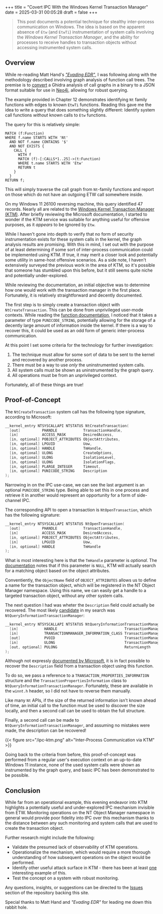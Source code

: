 +++
title = "Covert IPC With the Windows Kernel Transaction Manager"
date = 2025-03-31 00:05:28
draft = false
+++

> This post documents a potential technique for stealthy inter-process communication on Windows. The idea is based on the apparent absence of `Etw` (and `EtwTi`) instrumentation of system calls involving the *Windows Kernel Transaction Manager*, and the ability for processes to receive handles to transaction objects without accessing instrumented system calls.

## Overview

While re-reading Matt Hand's [*"Evading EDR"*](https://nostarch.com/evading-edr), I was following along with the methodology described involving graph analysis of function call trees. The premise is to [convert](https://gist.githubusercontent.com/matterpreter/3d9239179372dd179801e996288c983e/raw/5dfcdaaf924e4cb3cd822fa5d00fc306004e3b71/CallTreeToJSON.py) a Ghidra analysis of call graphs in a binary to a JSON format suitable for use in [Neo4j](https://neo4j.com/), allowing for robust querying.

The example provided in Chapter 12 demonstrates identifying `Nt` family functions with edges to known `EtwTi` functions. Reading this gave me the idea to write a query that does something slightly different: Identify system call functions *without* known calls to `Etw` functions.

The query for this is relatively simple:

```
MATCH (f:Function)
WHERE f.name STARTS WITH 'Nt'
  AND NOT f.name CONTAINS '$'
  AND NOT EXISTS {
    CALL {
      WITH f
      MATCH (f)-[:CALLS*1..25]->(t:Function)
      WHERE t.name STARTS WITH 'Etw'
      RETURN t
    }
  }
RETURN f;
```

This will simply traverse the call graph from `Nt`-family functions and report on those which do not have an outgoing ETW call somewhere inside.

On my Windows 11 26100 reversing machine, this query identified 47 records. Nearly all are related to the [Windows Kernel Transaction Manager (KTM)](https://learn.microsoft.com/en-us/windows-hardware/drivers/kernel/introduction-to-ktm). After briefly reviewing the Microsoft documentation, I started to wonder if the KTM service was suitable for anything useful for offensive purposes, as it *appears* to be ignored by `Etw`. 

While I haven't gone into depth to verify that no form of security instrumentation exists for these system calls in the kernel, the graph analysis results are promising. With this in mind, I set out with the purpose of at least determining if some sort of inter-process communication could be implemented using KTM. If true, it may merit a closer look and potentially some utility in same-host offensive scenarios. As a side note, I haven't extensively surveyed the previous work in the area of KTM, so it's possible that someone has stumbled upon this before, but it still seems quite niche and potentially under-explored.

While reviewing the documentation, an initial objective was to determine how one would work with the transaction manager in the first place. Fortunately, it is relatively straightforward and decently documented.

The first step is to simply create a transaction object with `NtCreateTransaction`. This can be done from unprivileged user-mode contexts. While reading the [function documentation](https://learn.microsoft.com/en-us/windows-hardware/drivers/ddi/wdm/nf-wdm-ntcreatetransaction), I noticed that it takes a parameter of type `PUNICODE_STRING`, potentially allowing for the storage of a decently large amount of information inside the kernel. If there is a way to recover this, it could be used as an odd form of generic inter-process communication.

At this point I set some criteria for the technology for further investigation:

1. The technique must allow for some sort of data to be sent to the kernel and recovered by another process.
2. There must be a way to use _only_ the uninstrumented system calls.
3. All system calls must be shown as uninstrumented by the graph query.
4. All operations must be from an unprivileged context.

Fortunately, all of these things are true!

## Proof-of-Concept

The `NtCreateTransaction` system call has the following type signature, according to Microsoft:

```C
__kernel_entry NTSYSCALLAPI NTSTATUS NtCreateTransaction(
  [out]          PHANDLE            TransactionHandle,
  [in]           ACCESS_MASK        DesiredAccess,
  [in, optional] POBJECT_ATTRIBUTES ObjectAttributes,
  [in, optional] LPGUID             Uow,
  [in, optional] HANDLE             TmHandle,
  [in, optional] ULONG              CreateOptions,
  [in, optional] ULONG              IsolationLevel,
  [in, optional] ULONG              IsolationFlags,
  [in, optional] PLARGE_INTEGER     Timeout,
  [in, optional] PUNICODE_STRING    Description
);
```

Narrowing in on the IPC use-case, we can see the last argument is an optional `PUNICODE_STRING` type. Being able to set this in one process and retrieve it in another would represent an opportunity for a form of side-channel IPC.

The corresponding API to open a transaction is `NtOpenTransaction`, which has the following signature:

```C
__kernel_entry NTSYSCALLAPI NTSTATUS NtOpenTransaction(
  [out]          PHANDLE            TransactionHandle,
  [in]           ACCESS_MASK        DesiredAccess,
  [in, optional] POBJECT_ATTRIBUTES ObjectAttributes,
  [in]           LPGUID             Uow,
  [in, optional] HANDLE             TmHandle
);
```

What is most interesting here is that the `TmHandle` parameter is *optional*. The [documentation](https://learn.microsoft.com/en-us/windows-hardware/drivers/ddi/wdm/nf-wdm-ntopentransaction) notes that if this parameter is `NULL`, KTM will actually search for a matching object based on the object attributes.

Conventiently, the `ObjectName` field of `OBJECT_ATTRIBUTES` allows us to define a name for the transaction object, which will be registered in the NT Object Manager namespace. Using this name, we can easily get a handle to a targeted transaction object, without any other system calls.

The next question I had was wheter the `Description` field could actually be recovered. The most likely [candidate](https://learn.microsoft.com/en-us/windows-hardware/drivers/ddi/wdm/nf-wdm-ntqueryinformationtransactionmanager) in my search was `NtQueryInformationTransactionManager`:

```C
__kernel_entry NTSYSCALLAPI NTSTATUS NtQueryInformationTransactionManager(
  [in]            HANDLE                               TransactionManagerHandle,
  [in]            TRANSACTIONMANAGER_INFORMATION_CLASS TransactionManagerInformationClass,
  [out]           PVOID                                TransactionManagerInformation,
  [in]            ULONG                                TransactionManagerInformationLength,
  [out, optional] PULONG                               ReturnLength
);
```

Although not expressly [documented by Microsoft](https://learn.microsoft.com/en-us/windows-hardware/drivers/ddi/wdm/nf-wdm-ntqueryinformationtransactionmanager), it is in fact possible to recover the `Description` field from a transaction object using this function.

To do so, we pass a reference to a `TRANSACTION_PROPERTIES_INFORMATION` structure and the `TransactionPropertiesInformation` class to `NtQueryInformationTransactionManager`. Fortunately, these are available in the `winnt.h` header, so I did not have to reverse them manually.

Like many `Nt` APIs, if the size of the returned information isn't known ahead of time, an initial call to the function must be used to discover the size locally, and then a second call can be used to obtain the full structure.

Finally, a second call can be made to `NtQueryInformationTransactionManager`, and assuming no mistakes were made, the description can be recovered!

{{< figure src="/ipc-ktm.png" alt="Inter-Process Communication via KTM" >}}

Going back to the criteria from before, this proof-of-concept was performed from a regular user's execution context on an up-to-date Windows 11 instance, none of the used system calls were shown as instrumented by the graph query, and basic IPC has been demonstrated to be possible.

## Conclusion

While far from an operational example, this evening endeavor into KTM highlights a potentially useful and under-explored IPC mechanism invisible from ETW. Monitoring operations on the NT Object Manager namespace in general would provide poor fidelity into IPC over this mechanism thanks to the distance between any such monitoring and system calls that are used to create the transaction object.

Further research might include the following:

- Validate the presumed lack of observability of KTM operations.
- Operationalize the mechanism, which would require a more thorough understanding of how subsequent operations on the object would be performed.
- Identify other useful attack surface in KTM - there has been at least [one](https://www.exploit-db.com/exploits/42233) interesting example of this.
- Test the concept on a system with robust monitoring.

Any questions, insights, or suggestions can be directed to the [Issues](https://github.com/joshfinley/joshfinley.github.io/issues) section of the repository backing this site.

Special thanks to Matt Hand and *"Evading EDR"* for leading me down this rabbit hole. 